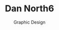 ---
category: speaker
title: Dan North6
subtitle: Graphic Design
layout: default
modal-id: 6
img: dannorth.jpg
thumbnail: dannorth-thumbnail.jpg
alt: image-alt
twitter: tastapod
website: dannorth.net
website-url: https://dannorth.net/whats-in-a-story/
bio: Dan North uses his deep technical and organisational knowledge to help CIOs, business and software teams to deliver quickly and successfully. He puts people first and finds simple, pragmatic solutions to business and technical problems, often using lean and agile techniques. With over twenty years of experience in IT, Dan is a frequent speaker at technology conferences worldwide. The originator of Behaviour-Driven Development (BDD) and Deliberate Discovery, Dan has published feature articles in numerous software and business publications, and contributed to The RSpec Book - Behaviour Driven Development with RSpec, Cucumber, and Friends and 97 Things Every Programmer Should Know - Collective Wisdom from the Experts

---